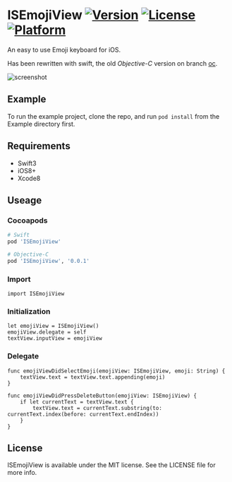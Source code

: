 # ISEmojiView [![Version](https://img.shields.io/cocoapods/v/ISEmojiView.svg?style=flat)](http://cocoapods.org/pods/ISEmojiView) [![License](https://img.shields.io/cocoapods/l/ISEmojiView.svg?style=flat)](http://cocoapods.org/pods/ISEmojiView) [![Platform](https://img.shields.io/cocoapods/p/ISEmojiView.svg?style=flat)](http://cocoapods.org/pods/ISEmojiView)

An easy to use Emoji keyboard for iOS.

Has been rewritten with swift, the old *Objective-C* version on branch [oc](https://github.com/isaced/ISEmojiView/tree/oc).

![screenshot](https://raw.github.com/isaced/ISEmojiView/master/screenshot.jpg)

## Example

To run the example project, clone the repo, and run `pod install` from the Example directory first.

## Requirements

- Swift3
- iOS8+
- Xcode8

## Useage

### Cocoapods

```ruby
# Swift
pod 'ISEmojiView'

# Objective-C
pod 'ISEmojiView', '0.0.1'
```

### Import

```
import ISEmojiView
```

### Initialization

```
let emojiView = ISEmojiView()
emojiView.delegate = self
textView.inputView = emojiView
```
### Delegate

<ISEmojiViewDelegate>

```
func emojiViewDidSelectEmoji(emojiView: ISEmojiView, emoji: String) {
    textView.text = textView.text.appending(emoji)
}
    
func emojiViewDidPressDeleteButton(emojiView: ISEmojiView) {
    if let currentText = textView.text {
        textView.text = currentText.substring(to: currentText.index(before: currentText.endIndex))
    }
}
```

## License

ISEmojiView is available under the MIT license. See the LICENSE file for more info.

